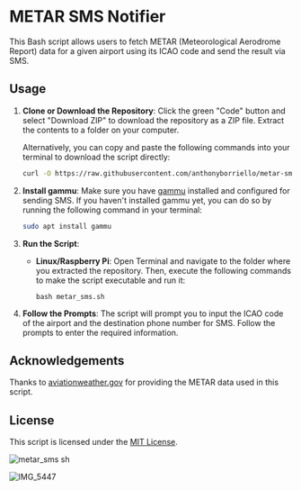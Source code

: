 # METAR SMS Notifier

This Bash script allows users to fetch METAR (Meteorological Aerodrome Report) data for a given airport using its ICAO code and send the result via SMS.

## Usage

1. **Clone or Download the Repository**: Click the green "Code" button and select "Download ZIP" to download the repository as a ZIP file. Extract the contents to a folder on your computer.

   Alternatively, you can copy and paste the following commands into your terminal to download the script directly:

   ```bash
   curl -O https://raw.githubusercontent.com/anthonyborriello/metar-sms/main/metar_sms.sh

2. **Install gammu**: Make sure you have [gammu](https://wammu.eu/gammu/) installed and configured for sending SMS. If you haven't installed gammu yet, you can do so by running the following command in your terminal:

     ```bash
     sudo apt install gammu
     ```


4. **Run the Script**:
   - **Linux/Raspberry Pi**: Open Terminal and navigate to the folder where you extracted the repository. Then, execute the following commands to make the script executable and run it:
     
     ```chmod +x metar_sms.sh
     bash metar_sms.sh
     ```

5. **Follow the Prompts**: The script will prompt you to input the ICAO code of the airport and the destination phone number for SMS. Follow the prompts to enter the required information.

## Acknowledgements

Thanks to [aviationweather.gov](https://aviationweather.gov/) for providing the METAR data used in this script.

## License

This script is licensed under the [MIT License](LICENSE).

![metar_sms sh](https://github.com/anthonyborriello/metar-sms/assets/57049017/b560f02b-7dc0-4765-b101-e237f7276d6b)

![IMG_5447](https://github.com/anthonyborriello/metar-sms/assets/57049017/37f56c43-45c0-4934-9c62-8aa17408e1c4)


